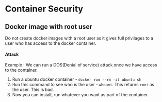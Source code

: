 # Container Security

## Docker image with root user
   Do not create docker images with a root user as it gives full privilages to a user who has access to the docker container.
   
#### Attack
Example : We can run a DOS(Denial of service) attack once we have access to the container.
1. Run a ubuntu docker container - `docker run --rm -it ubuntu sh` 
2. Run this command to see who is the user - `whoami`. This returns `root` as the user. This is bad.
3. Now you can install, run whatever you want as part of the container.
   
